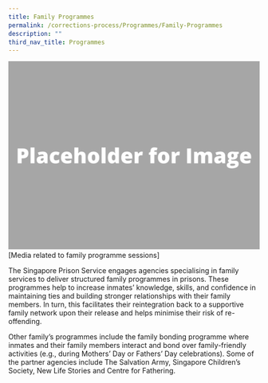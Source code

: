```yaml
---
title: Family Programmes
permalink: /corrections-process/Programmes/Family-Programmes
description: ""
third_nav_title: Programmes
---
```

![](/images/Placeholder%20for%20Image.png)
[Media related to family programme sessions]

The Singapore Prison Service engages agencies specialising in family services to deliver structured family programmes in prisons. These programmes help to increase inmates’ knowledge, skills, and confidence in maintaining ties and building stronger relationships with their family members. In turn, this facilitates their reintegration back to a supportive family network upon their release and helps minimise their risk of re-offending.
 
Other family’s programmes include the family bonding programme where inmates and their family members interact and bond over family-friendly activities (e.g., during Mothers’ Day or Fathers’ Day celebrations). Some of the partner agencies include The Salvation Army, Singapore Children’s Society, New Life Stories and Centre for Fathering.